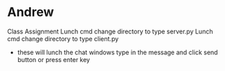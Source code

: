 # Andrew
Class Assignment
Lunch cmd 
change directory to <guiChatApp>
  type server.py
  Lunch cmd 
change directory to <guiChatApp>
  type client.py
  * these will lunch the chat windows 
  type in the message and click send button or press enter key

